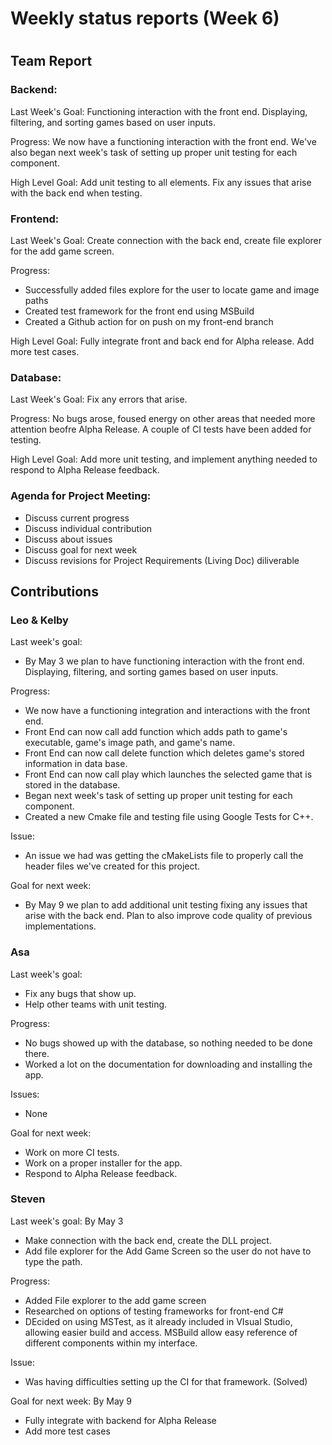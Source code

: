 # Weekly status reports (Week 6)
#
## Team Report
### Backend:
Last Week's Goal: Functioning interaction with the front end. Displaying, filtering, and sorting games based on user inputs.

Progress: We now have a functioning interaction with the front end. We've also began next week's task of setting up proper unit testing for each component.

High Level Goal: Add unit testing to all elements. Fix any issues that arise with the back end when testing.

### Frontend:
Last Week's Goal: Create connection with the back end, create file explorer for the add game screen.

Progress:
- Successfully added files explore for the user to locate game and image paths
- Created test framework for the front end using MSBuild
- Created a Github action for on push on my front-end branch

High Level Goal: Fully integrate front and back end for Alpha release. Add more test cases.

### Database:
Last Week's Goal: Fix any errors that arise.

Progress: No bugs arose, foused energy on other areas that needed more attention beofre Alpha Release. A couple of CI tests have been added for testing.

High Level Goal: Add more unit testing, and implement anything needed to respond to Alpha Release feedback.

### Agenda for Project Meeting:
- Discuss current progress
- Discuss individual contribution
- Discuss about issues
- Discuss goal for next week
- Discuss revisions for Project Requirements (Living Doc) diliverable

## Contributions
### Leo & Kelby
Last week's goal:
- By May 3 we plan to have functioning interaction with the front end. Displaying, filtering, and sorting games based on user inputs.

Progress:
- We now have a functioning integration and interactions with the front end. 
- Front End can now call add function which adds path to game's executable, game's image path, and game's name.
- Front End can now call delete function which deletes game's stored information in data base.
- Front End can now call play which launches the selected game that is stored in the database.
- Began next week's task of setting up proper unit testing for each component.
- Created a new Cmake file and testing file using Google Tests for C++.

Issue:
- An issue we had was getting the cMakeLists file to properly call the header files we've created for this project. 

Goal for next week:
- By May 9 we plan to add additional unit testing fixing any issues that arise with the back end. Plan to also improve code quality of previous implementations.

### Asa
Last week's goal:
- Fix any bugs that show up.
- Help other teams with unit testing.

Progress:
- No bugs showed up with the database, so nothing needed to be done there.
- Worked a lot on the documentation for downloading and installing the app.

Issues:
- None

Goal for next week:
- Work on more CI tests.
- Work on a proper installer for the app.
- Respond to Alpha Release feedback.

### Steven
Last week's goal: By May 3
- Make connection with the back end, create the DLL project.
- Add file explorer for the Add Game Screen so the user do not have to type the path.

Progress:
- Added File explorer to the add game screen
- Researched on options of testing frameworks for front-end C#
- DEcided on using MSTest, as it already included in VIsual Studio, allowing easier build and access. MSBuild allow easy reference of different components within my interface.

Issue:
- Was having difficulties setting up the CI for that framework. (Solved)

Goal for next week: By May 9
- Fully integrate with backend for Alpha Release
- Add more test cases
